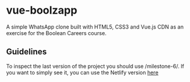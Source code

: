 # vue-boolzapp
A simple WhatsApp clone built with HTML5, CSS3 and Vue.js CDN as an exercise for the Boolean Careers course. 

## Guidelines
To inspect the last version of the project you should use /milestone-6/. If you want to simply see it, you can use the Netlify version [here](https://vue-boolzapp.netlify.app)
